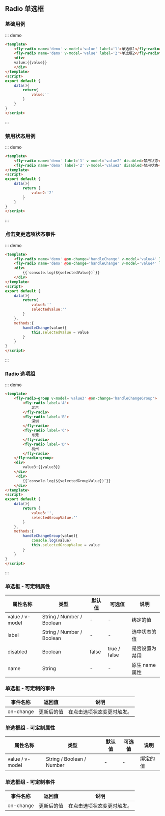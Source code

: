 <script>
module.exports = {
    data(){
        return{
            value:'',
            value2:'2',
            value3:'',
            value4:'',
            selectedValue:'',
            selectedGroupValue:''
        }
    },
    methods:{
        handleChange(value){
            console.log(value)
            this.selectedValue = value
        },
        handleChangeGroup(value){
            console.log(value)
            this.selectedGroupValue = value
        }
    }
}
</script>

## Radio 单选框

### 基础用例

::: demo
```html
<template>
    <fly-radio name='demo' v-model='value' label='1'>单选框1</fly-radio>
    <fly-radio name='demo' v-model='value' label='2'>单选框2</fly-radio>
    <div>
    value:{{value}}
    </div>
</template>
<script>
export default {
    data(){
        return{
            value:''
        }
    }
}
</script>
```
:::

### 禁用状态用例

::: demo
```html
<template>
    <fly-radio name='demo' label='1' v-model='value2' disabled>禁用状态</fly-radio>
    <fly-radio name='demo' label='2' v-model='value2' disabled>禁用状态</fly-radio>
</template>
<script>
export default {
    data(){
        return {
            value2:'2'
        }
    }
}
</script>
```
:::

### 点击变更选项状态事件

::: demo
```html
<template>
    <fly-radio name='demo' @on-change='handleChange' v-model='value4' label='单选框1'>单选框1</fly-radio>
    <fly-radio name='demo' @on-change='handleChange' v-model='value4' label='单选框2'>单选框2</fly-radio>
    <div>
        {{`console.log(${selectedValue})`}}
    </div>
</template>
<script>
export default {
    data(){
        return{
            value5:''
            selectedValue:''
        }
    },
    methods:{
        handleChange(value){
            this.selectedValue = value
        }
    }
}
</script>
```
:::

### Radio 选项组

::: demo
```html
<template>
    <fly-radio-group v-model='value3' @on-change='handleChangeGroup'>
        <fly-radio label='A'>
            北京
        </fly-radio>
        <fly-radio label='B'>
            深圳
        </fly-radio>
        <fly-radio label='C'>
            东莞
        </fly-radio>
        <fly-radio label='D'>
            杭州
        </fly-radio>
    </fly-radio-group>
    <div>
        value3:{{value3}}
    </div>
     <div>
        {{`console.log(${selectedGroupValue})`}}
    </div>
</template>
<script>
export default {
    data(){
        return {
            value3:'',
            selectedGroupValue:''
        }
    },
    methods:{
        handleChangeGroup(value){
            console.log(value)
            this.selectedGroupValue = value
        }
    }
}
</script>
```
:::


### 单选框 - 可定制属性

属性名称 | 类型 | 默认值  | 可选值  | 说明  |
---------|----------|---------|---------|--------|
value / v-model | String / Number / Boolean | - | - | 绑定的值
label | String / Number / Boolean  | - | - | 选中状态的值  |
disabled | Boolean | false  | true / false | 是否设置为禁用  |
name  |  String  | -  | -  | 原生 name 属性  |

### 单选框 - 可定制的事件

事件名称 | 返回值 | 说明
---------|----------|---------
 on-change | 更新后的值 | 在点击选项状态变更时触发。

 ### 单选框组 - 可定制属性

属性名称 | 类型 | 默认值  | 可选值  | 说明  |
---------|----------|---------|---------|--------|
value / v-model | String / Boolean / Number | - | - | 绑定的值

 ### 单选框组 - 可定制事件

事件名称 | 返回值 | 说明
---------|----------|---------
 on-change | 更新后的值 | 在点击选项状态变更时触发。